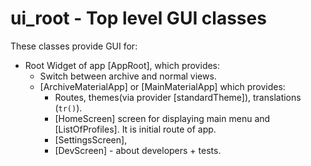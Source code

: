# ui_root - Top level GUI classes

These classes provide GUI for:

- Root Widget of app [AppRoot], which provides:
  - Switch between archive and normal views.
  - [ArchiveMaterialApp] or [MainMaterialApp] which provides:
    - Routes, themes(via provider [standardTheme]), translations (`tr()`).
    - [HomeScreen] screen for displaying main menu and [ListOfProfiles]. It is initial route of app.
    - [SettingsScreen],
    - [DevScreen] - about developers + tests.
